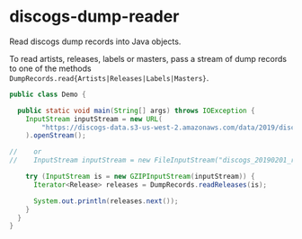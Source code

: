 # discogs-dump-reader

Read discogs dump records into Java objects.

To read artists, releases, labels or masters, pass a stream of dump records to one of the methods `DumpRecords.read{Artists|Releases|Labels|Masters}`.

```java
public class Demo {

  public static void main(String[] args) throws IOException {
    InputStream inputStream = new URL(
        "https://discogs-data.s3-us-west-2.amazonaws.com/data/2019/discogs_20190801_releases.xml.gz"
    ).openStream();

//    or
//    InputStream inputStream = new FileInputStream("discogs_20190201_releases.xml.gz");

    try (InputStream is = new GZIPInputStream(inputStream)) {
      Iterator<Release> releases = DumpRecords.readReleases(is);

      System.out.println(releases.next());
    }
  }
}
```
